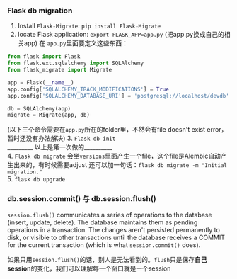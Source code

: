 ### Flask db migration
1. Install `Flask-Migrate`: `pip install Flask-Migrate`   
2. locate Flask application: `export FLASK_APP=app.py` (把app.py换成自己的相关app) 
在 `app.py`里面要定义这些东西：
```python
from flask import Flask
from flask.ext.sqlalchemy import SQLAlchemy
from flask_migrate import Migrate

app = Flask(__name__)
app.config['SQLALCHEMY_TRACK_MODIFICATIONS'] = True
app.config['SQLALCHEMY_DATABASE_URI'] = 'postgresql://localhost/devdb'

db = SQLAlchemy(app)
migrate = Migrate(app, db)
```
(以下三个命令需要在`app.py`所在的folder里，不然会有file doesn't exist error，暂时还没有办法解决)
3. `Flask db init`   
_________ 以上是第一次做的__________   
4. `Flask db migrate`
会坐`versions`里面产生一个file，这个file是Alembic自动产生出来的，有时候需要adjust
还可以加一句话：`flask db migrate -m "Initial migration."`   
5. `flask db upgrade`

### db.session.commit() 与 db.session.flush()
`session.flush()` communicates a series of operations to the database (insert, update, delete). The database maintains them as pending operations in a transaction. The changes aren't persisted permanently to disk, or visible to other transactions until the database receives a COMMIT for the current transaction (which is what `session.commit()` does).   

如果只用`session.flush()`的话，别人是无法看到的。`flush`只是保存**自己session**的变化，我们可以理解每一个窗口就是一个session
